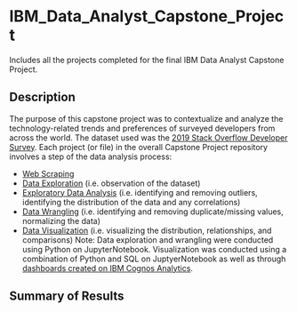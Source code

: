 # IBM_Data_Analyst_Capstone_Project
Includes all the projects completed for the final IBM Data Analyst Capstone Project.

## Description
The purpose of this capstone project was to contextualize and analyze the technology-related trends and preferences of surveyed developers from across the world. The dataset used was the [2019 Stack Overflow Developer Survey](https://www.kaggle.com/datasets/mchirico/stack-overflow-developer-survey-results-2019). Each project (or file) in the overall Capstone Project repository involves a step of the data analysis process:

- [Web Scraping](https://github.com/malvikad31/IBM_Data_Analyst_Capstone_Project/blob/main/Web-Scraping-Lab%20(1).ipynb)
- [Data Exploration](https://github.com/malvikad31/IBM_Data_Analyst_Capstone_Project/blob/main/ExploreDataSet-lab.ipynb) (i.e. observation of the dataset)
- [Exploratory Data Analysis](https://github.com/malvikad31/IBM_Data_Analyst_Capstone_Project/blob/main/ExploratoryDataAnalysis-lab.ipynb) (i.e. identifying and removing outliers, identifying the distribution of the data and any correlations)
- [Data Wrangling](https://github.com/malvikad31/IBM_Data_Analyst_Capstone_Project/blob/main/DataWrangling-lab.ipynb) (i.e. identifying and removing duplicate/missing values, normalizing the data)
- [Data Visualization](https://github.com/malvikad31/IBM_Data_Analyst_Capstone_Project/blob/main/DataVisualization-lab.ipynb) (i.e. visualizing the distribution, relationships, and comparisons)
Note: Data exploration and wrangling were conducted using Python on JupyterNotebook. Visualization was conducted using a combination of Python and SQL on JuptyerNotebook as well as through [dashboards created on IBM Cognos Analytics](https://github.com/malvikad31/IBM_Data_Analyst_Capstone_Project/blob/main/Survey%20Dashboard%20-%20IBM%20Cognos.pdf).

## Summary of Results
